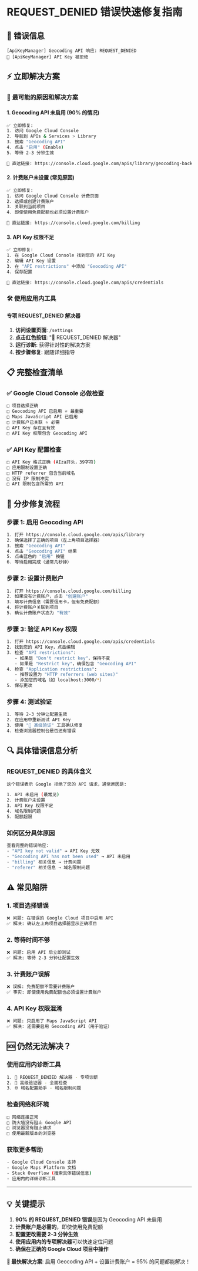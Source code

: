 # REQUEST_DENIED 错误快速修复指南

## 🚨 错误信息
```
[ApiKeyManager] Geocoding API 响应: REQUEST_DENIED
🚫 [ApiKeyManager] API Key 被拒绝
```

## ⚡ 立即解决方案

### 🎯 **最可能的原因和解决方案**

#### 1. **Geocoding API 未启用** (90% 的情况)
```bash
✅ 立即修复:
1. 访问 Google Cloud Console
2. 导航到 APIs & Services > Library
3. 搜索 "Geocoding API"
4. 点击 "启用" (Enable)
5. 等待 2-3 分钟生效

🔗 直达链接: https://console.cloud.google.com/apis/library/geocoding-backend.googleapis.com
```

#### 2. **计费账户未设置** (常见原因)
```bash
✅ 立即修复:
1. 访问 Google Cloud Console 计费页面
2. 选择或创建计费账户
3. 关联到当前项目
4. 即使使用免费配额也必须设置计费账户

🔗 直达链接: https://console.cloud.google.com/billing
```

#### 3. **API Key 权限不足**
```bash
✅ 立即修复:
1. 在 Google Cloud Console 找到您的 API Key
2. 编辑 API Key 设置
3. 在 "API restrictions" 中添加 "Geocoding API"
4. 保存配置

🔗 直达链接: https://console.cloud.google.com/apis/credentials
```

### 🛠️ **使用应用内工具**

#### 专项 REQUEST_DENIED 解决器
1. **访问设置页面**: `/settings`
2. **点击红色按钮**: "🚨 REQUEST_DENIED 解决器"
3. **运行诊断**: 获得针对性的解决方案
4. **按步骤修复**: 跟随详细指导

## 📋 **完整检查清单**

### ✅ Google Cloud Console 必做检查
```bash
□ 项目选择正确
□ Geocoding API 已启用 ⭐ 最重要
□ Maps JavaScript API 已启用
□ 计费账户已关联 ⭐ 必需
□ API Key 存在且有效
□ API Key 权限包含 Geocoding API
```

### ✅ API Key 配置检查
```bash
□ API Key 格式正确 (AIza开头，39字符)
□ 应用限制设置正确
□ HTTP referrer 包含当前域名
□ 没有 IP 限制冲突
□ API 限制包含所需的 API
```

## 🚀 **分步修复流程**

### 步骤 1: 启用 Geocoding API
```bash
1. 打开 https://console.cloud.google.com/apis/library
2. 确保选择了正确的项目（左上角项目选择器）
3. 搜索 "Geocoding API"
4. 点击 "Geocoding API" 结果
5. 点击蓝色的 "启用" 按钮
6. 等待启用完成（通常几秒钟）
```

### 步骤 2: 设置计费账户
```bash
1. 打开 https://console.cloud.google.com/billing
2. 如果没有计费账户，点击 "创建账户"
3. 填写计费信息（需要信用卡，但有免费配额）
4. 将计费账户关联到项目
5. 确认计费账户状态为 "有效"
```

### 步骤 3: 验证 API Key 权限
```bash
1. 打开 https://console.cloud.google.com/apis/credentials
2. 找到您的 API Key，点击编辑
3. 检查 "API restrictions":
   - 如果是 "Don't restrict key"，保持不变
   - 如果是 "Restrict key"，确保包含 "Geocoding API"
4. 检查 "Application restrictions":
   - 推荐设置为 "HTTP referrers (web sites)"
   - 添加您的域名（如 localhost:3000/*）
5. 保存更改
```

### 步骤 4: 测试验证
```bash
1. 等待 2-3 分钟让配置生效
2. 在应用中重新测试 API Key
3. 使用 "🔬 高级验证" 工具确认修复
4. 检查浏览器控制台是否还有错误
```

## 🔍 **具体错误信息分析**

### REQUEST_DENIED 的具体含义
```bash
这个错误表示 Google 拒绝了您的 API 请求，通常原因是:

1. API 未启用 (最常见)
2. 计费账户未设置
3. API Key 权限不足
4. 域名限制问题
5. 配额超限
```

### 如何区分具体原因
```bash
查看完整的错误响应:
- "API key not valid" → API Key 无效
- "Geocoding API has not been used" → API 未启用
- "billing" 相关信息 → 计费问题
- "referer" 相关信息 → 域名限制问题
```

## ⚠️ **常见陷阱**

### 1. 项目选择错误
```bash
❌ 问题: 在错误的 Google Cloud 项目中启用 API
✅ 解决: 确认左上角项目选择器显示正确项目
```

### 2. 等待时间不够
```bash
❌ 问题: 启用 API 后立即测试
✅ 解决: 等待 2-3 分钟让配置生效
```

### 3. 计费账户误解
```bash
❌ 误解: 免费配额不需要计费账户
✅ 事实: 即使使用免费配额也必须设置计费账户
```

### 4. API Key 权限混淆
```bash
❌ 问题: 只启用了 Maps JavaScript API
✅ 解决: 还需要启用 Geocoding API（用于验证）
```

## 🆘 **仍然无法解决？**

### 使用应用内诊断工具
```bash
1. 🚨 REQUEST_DENIED 解决器 - 专项诊断
2. 🔬 高级验证器 - 全面检查
3. 🌐 域名配置助手 - 域名限制问题
```

### 检查网络和环境
```bash
□ 网络连接正常
□ 防火墙没有阻止 Google API
□ 浏览器没有阻止请求
□ 使用最新版本的浏览器
```

### 获取更多帮助
```bash
- Google Cloud Console 支持
- Google Maps Platform 文档
- Stack Overflow (搜索具体错误信息)
- 应用内的详细诊断工具
```

---

## 💡 **关键提示**

1. **90% 的 REQUEST_DENIED 错误**是因为 Geocoding API 未启用
2. **计费账户是必需的**，即使使用免费配额
3. **配置更改需要 2-3 分钟生效**
4. **使用应用内的专项解决器**可以快速定位问题
5. **确保在正确的 Google Cloud 项目中操作**

**🎯 最快解决方案**: 启用 Geocoding API + 设置计费账户 = 95% 的问题都能解决！
